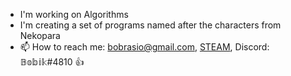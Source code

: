 - I'm working on Algorithms
- I'm creating a set of programs named after the characters from Nekopara
- 📫 How to reach me: bobrasio@gmail.com, [STEAM](https://steamcommunity.com/id/pibux), Discord: 𝔹𝕠𝕓𝕚𝕜#4810 👍
